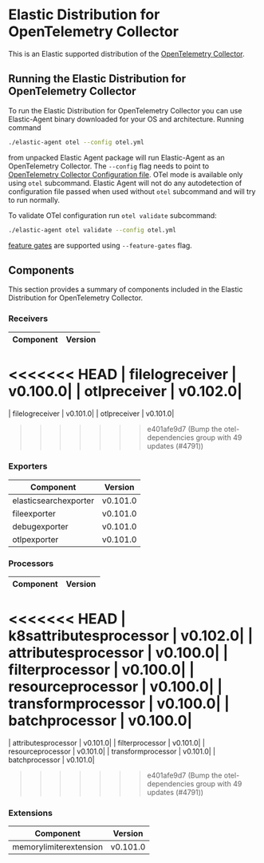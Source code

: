# Elastic Distribution for OpenTelemetry Collector

This is an Elastic supported distribution of the [OpenTelemetry Collector](https://github.com/open-telemetry/opentelemetry-collector).

## Running the Elastic Distribution for OpenTelemetry Collector

To run the Elastic Distribution for OpenTelemetry Collector you can use Elastic-Agent binary downloaded for your OS and architecture. 
Running command 

```bash
./elastic-agent otel --config otel.yml
```

from unpacked Elastic Agent package will run Elastic-Agent as an OpenTelemetry Collector. The `--config` flag needs to point to [OpenTelemetry Collector Configuration file](https://opentelemetry.io/docs/collector/configuration/). OTel mode is available only using `otel` subcommand. Elastic Agent will not do any autodetection of configuration file passed when used without `otel` subcommand and will try to run normally.


To validate OTel configuration run `otel validate` subcommand:

```bash
./elastic-agent otel validate --config otel.yml
```

[feature gates](https://github.com/open-telemetry/opentelemetry-collector/blob/main/featuregate/README.md#controlling-gates) are supported using `--feature-gates` flag.

## Components

This section provides a summary of components included in the Elastic Distribution for OpenTelemetry Collector.


### Receivers

| Component | Version |
|---|---|
<<<<<<< HEAD
| filelogreceiver | v0.100.0|
| otlpreceiver | v0.102.0|
=======
| filelogreceiver | v0.101.0|
| otlpreceiver | v0.101.0|
>>>>>>> e401afe9d7 (Bump the otel-dependencies group with 49 updates (#4791))




### Exporters

| Component | Version |
|---|---|
| elasticsearchexporter | v0.101.0|
| fileexporter | v0.101.0|
| debugexporter | v0.101.0|
| otlpexporter | v0.101.0|




### Processors

| Component | Version |
|---|---|
<<<<<<< HEAD
| k8sattributesprocessor | v0.102.0|
| attributesprocessor | v0.100.0|
| filterprocessor | v0.100.0|
| resourceprocessor | v0.100.0|
| transformprocessor | v0.100.0|
| batchprocessor | v0.100.0|
=======
| attributesprocessor | v0.101.0|
| filterprocessor | v0.101.0|
| resourceprocessor | v0.101.0|
| transformprocessor | v0.101.0|
| batchprocessor | v0.101.0|
>>>>>>> e401afe9d7 (Bump the otel-dependencies group with 49 updates (#4791))




### Extensions

| Component | Version |
|---|---|
| memorylimiterextension | v0.101.0|

